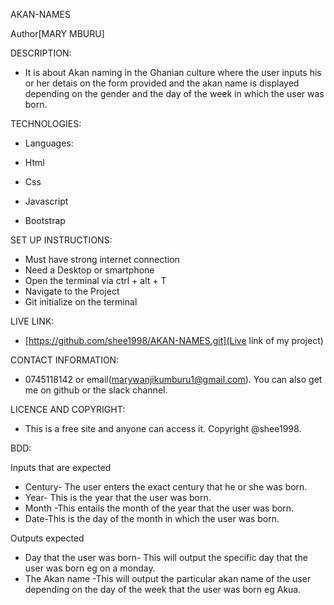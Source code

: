 AKAN-NAMES

Author[MARY MBURU]

DESCRIPTION:

- It is about Akan naming in the Ghanian culture where the user inputs his or her detais on the form provided and the akan name is displayed depending on the gender and the day of the week in which the user was born.

TECHNOLOGIES:
- Languages:

- Html
- Css
- Javascript
- Bootstrap

SET UP INSTRUCTIONS:

- Must have strong internet connection
- Need a Desktop or smartphone
- Open the terminal via ctrl + alt + T
- Navigate to the Project
- Git initialize on the terminal

LIVE LINK:
- [https://github.com/shee1998/AKAN-NAMES.git](Live link of my project)

CONTACT INFORMATION:

- 0745118142 or email(marywanjikumburu1@gmail.com). You can also get me on github or the slack channel.

LICENCE AND COPYRIGHT:

- This is a free site and anyone can access it. Copyright @shee1998.

BDD:

 Inputs that are expected

- Century- The user enters the exact century that he or she was born.
- Year-	This is the year that the user was born.
- Month	-This entails the month of the year that the user was born.
- Date-This is the day of the month in which the user was born.

Outputs	expected

- Day that the user was born-	This will output the specific day that the user was born eg on a monday.
- The Akan name	-This will output the particular akan name of the user depending on the day of the week that the user was born eg Akua.
